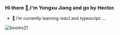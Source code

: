 ### Hi there 👋,I'm Yongxu Jiang and go by Hector.
- 🌱 I’m currently learning react and typescript. ...

![booms21](https://github-readme-stats.vercel.app/api?username=HectorJiang&show_icons=true&include_all_commits=true?count_private=true?include_all_commits=true&theme=vue)
<!--
**HectorJiang/HectorJiang** is a ✨ _special_ ✨ repository because its `README.md` (this file) appears on your GitHub profile.

Here are some ideas to get you started:

- 🔭 I’m currently working on ...
- 🌱 I’m currently learning ...
- 👯 I’m looking to collaborate on ...
- 🤔 I’m looking for help with ...
- 💬 Ask me about ...
- 📫 How to reach me: ...
- 😄 Pronouns: ...
- ⚡ Fun fact: ...
-->
